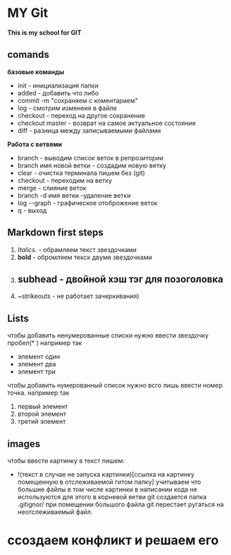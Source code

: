# MY Git

**This is my school for GIT**

## comands
**базовые команды**

* init - инициализация папки
* added - добавить что либо
* сommit -m "сохраняем с коментарием"
* log - смотрим изменеия в файле
* checkout - переход на другое сохранение
* checkout master - возврат на самое актуальное состояние
* diff - разница между записываемыми файлами

**Работа с ветвями**

* branch - выводим список веток в репрозитории
* branch имя новой ветки - создадим новую ветку
* clear - очистка терминала пишем без (git)
* checkout - переходим на ветку
* merge - слияние веток
* branch -d имя ветки  -удаление ветки
* log --graph - графическое отоброжение веток
* q - выход

## Markdown first steps

1. *Italics.* - обрамляем текст звездочками
2. **bold** - обромляем текск двумя звездочками
3. ## subhead - двойной хэш тэг для позоголовка
4. ~strikeouts - не работает зачеркивания)

## Lists

чтобы добавить ненумерованные списки нужно ввести звездочку пробел(* ) например так
 * элемент один
 * элемент два
 * элемент три
 
 чтобы добавить нумерованный список нужно всго лишь ввести номер точка. например так
 1. первый элемент 
 2. второй элемент
 3. третий элемент

## images

чтобы ввести картинку в текст пишем:

* !(текст в случае не запуска картинки)[ссылка на картинку помещенную в отслеживаемой гитом папку]
учитываем что большие файлы в том числе картинки в написании кода не используются для этого в корневой ветви git создается папка .gitignor/ при помещении большого файла git перестает ругаться на неотслеживаемый файл.


# ссоздаем конфликт и решаем его

